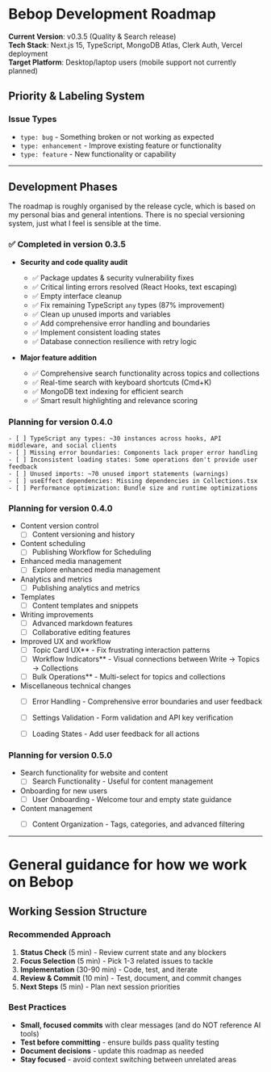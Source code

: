 # Bebop Development Roadmap

**Current Version**: v0.3.5 (Quality & Search release)  
**Tech Stack**: Next.js 15, TypeScript, MongoDB Atlas, Clerk Auth, Vercel deployment  
**Target Platform**: Desktop/laptop users (mobile support not currently planned)

## Priority & Labeling System

### Issue Types
- `type: bug` - Something broken or not working as expected
- `type: enhancement` - Improve existing feature or functionality
- `type: feature` - New functionality or capability

---------

## Development Phases

The roadmap is roughly organised by the release cycle, which is based on my personal bias and general intentions. There is no special versioning system, just what I feel is sensible at the time.

### ✅ Completed in version 0.3.5

- **Security and code quality audit**
    - ✅ Package updates & security vulnerability fixes
    - ✅ Critical linting errors resolved (React Hooks, text escaping)
    - ✅ Empty interface cleanup
    - ✅ Fix remaining TypeScript `any` types (87% improvement)
    - ✅ Clean up unused imports and variables
    - ✅ Add comprehensive error handling and boundaries
    - ✅ Implement consistent loading states
    - ✅ Database connection resilience with retry logic
    
- **Major feature addition**
    - ✅ Comprehensive search functionality across topics and collections
    - ✅ Real-time search with keyboard shortcuts (Cmd+K)
    - ✅ MongoDB text indexing for efficient search
    - ✅ Smart result highlighting and relevance scoring

### Planning for version 0.4.0
    - [ ] TypeScript any types: ~30 instances across hooks, API middleware, and social clients
    - [ ] Missing error boundaries: Components lack proper error handling
    - [ ] Inconsistent loading states: Some operations don't provide user feedback
    - [ ] Unused imports: ~70 unused import statements (warnings)
    - [ ] useEffect dependencies: Missing dependencies in Collections.tsx
    - [ ] Performance optimization: Bundle size and runtime optimizations

### Planning for version 0.4.0

- Content version control
    - [ ] Content versioning and history

- Content scheduling 
    - [ ] Publishing Workflow for Scheduling

- Enhanced media management
    - [ ] Explore enhanced media management

- Analytics and metrics
    - [ ] Publishing analytics and metrics

- Templates 
    - [ ] Content templates and snippets

- Writing improvements
    - [ ] Advanced markdown features
    - [ ] Collaborative editing features

- Improved UX and workflow
    - [ ] Topic Card UX** - Fix frustrating interaction patterns
    - [ ] Workflow Indicators** - Visual connections between Write → Topics → Collections
    - [ ] Bulk Operations** - Multi-select for topics and collections

- Miscellaneous technical changes
    - [ ] Error Handling - Comprehensive error boundaries and user feedback
    - [ ] Settings Validation - Form validation and API key verification
    - [ ] Loading States - Add user feedback for all actions


### Planning for version 0.5.0

- Search functionality for website and content
    - [ ] Search Functionality - Useful for content management

- Onboarding for new users
    - [ ] User Onboarding - Welcome tour and empty state guidance

- Content management
    - [ ] Content Organization - Tags, categories, and advanced filtering


----------

# General guidance for how we work on Bebop

## Working Session Structure

### Recommended Approach
1. **Status Check** (5 min) - Review current state and any blockers
2. **Focus Selection** (5 min) - Pick 1-3 related issues to tackle
3. **Implementation** (30-90 min) - Code, test, and iterate
4. **Review & Commit** (10 min) - Test, document, and commit changes
5. **Next Steps** (5 min) - Plan next session priorities

### Best Practices
- **Small, focused commits** with clear messages (and do NOT reference AI tools)
- **Test before committing** - ensure builds pass quality testing
- **Document decisions** - update this roadmap as needed
- **Stay focused** - avoid context switching between unrelated areas